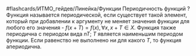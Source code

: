 #flashcards/ИТМО_гейдев/Линейка/Функции
Периодичность функций
?
Функция называется периодической, если существует такой элемент, который при добавлении к аргументу не меняет значения функции для любого его значения - $f(x + T) = f(x), \forall x, x+T\in X$.
Функция также периодична с периодом вида $nT$; $T$ является наименьшим периодом функции.
Если равенство не выполнено ни для какого $T$, то функция апериодична.
